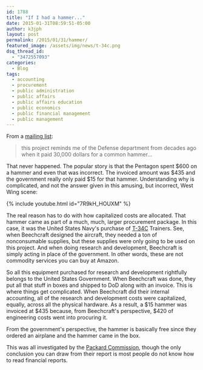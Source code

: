 ```yaml
---
id: 1788
title: "If I had a hammer..."
date: 2015-01-31T08:59:51-05:00
author: k3jph
layout: post
permalink: /2015/01/31/hammer/
featured_image: /assets/img/news/t-34c.png
dsq_thread_id:
  - "3472557093"
categories:
  - Blog
tags:
  - accounting
  - procurement
  - public administration
  - public affairs
  - public affairs education
  - public economics
  - public financial management
  - public management
---
```


From a [mailing list](https://groups.yahoo.com/neo/groups/howard-citizen/info):

> this project reminds me of the Defense department from decades ago when it paid 30,000 dollars for a common hammer... 

That never happened.  The popular story is that the Pentagon spent $600 on a hammer and even that was incorrect.  The invoiced amount was $435 and the government really only paid $15 for that hammer.  Understanding why is complicated, and not the answer given in this amusing, but incorrect, West Wing scene:

{% include youtube.html id="7R9kH_HOUXM" %}

The real reason has to do with how capitalized costs are allocated.  That hammer came as part of a much, much, larger procurement package.  In this case, it was the United States Navy's purchase of [T-34C](http://en.wikipedia.org/wiki/Beechcraft_T-34_Mentor) Trainers.  See, when Beechcraft designed the aircraft, they needed a ton of nonconsumable supplies, but these supplies were only going to be used on this project.  And when doing research and development, Beechcraft is simply acting in place of the government.  In other words, these are not commodity services you can buy at Amazon.

So all this equipment purchased for research and development rightfully belongs to the United States Government.   When Beechcraft was done, they put all that stuff in boxes and shipped to DoD along with an invoice.  This is where things get complicated.  When Beechcraft did their internal accounting, all of the research and development costs were capitalized, equally, across all the physical hardware.  As a result, a $15 hammer was invoiced at $435 because, from Beechcraft's perspective, $420 of engineering costs went into procuring it.  

From the government's perspective, the hammer is basically free since they ordered an airplane and the hammer came in the box.

This was all investigated by the [Packard Commission](http://en.wikipedia.org/wiki/Packard_Commission), though the only conclusion you can draw from their report is most people do not know how to read financial reports.
